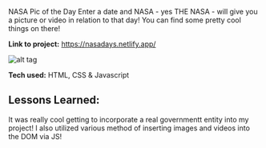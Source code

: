 NASA Pic of the Day 
Enter a date and NASA - yes THE NASA - will  give you a picture or video in relation to that day! You can find some pretty cool things on there!

**Link to project:** https://nasadays.netlify.app/

![alt tag](https://i.imgur.com/zqytrg0.png)


**Tech used:** HTML, CSS & Javascript

## Lessons Learned:
It was really cool getting to incorporate a real governmentt entity into my project! I also utilized various method of inserting images and videos into the DOM via JS!

